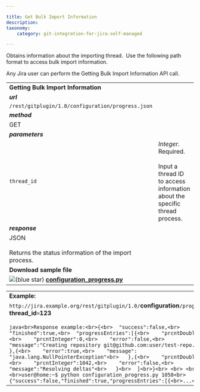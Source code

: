 ```yaml
---

title: Get Bulk Import Information
description:
taxonomy:
    category: git-integration-for-jira-self-managed

---
```

Obtains information about the importing thread.  Use the following path format to access bulk import information.

Any Jira user can perform the Getting Bulk Import Information API call.

|     |     |
| --- | --- |
| **Getting Bulk Import Information** |     |
| _**url**_ |     |
| `/rest/gitplugin/1.0/configuration/progress.json` |     |
| _**method**_ |     |
| GET |     |
| _**parameters**_ |     |
| `thread_id` | _Integer._ Required.<br><br>Input a thread ID to access information about the specific thread process. |
| _**response**_ |     |
| JSON<br><br>Returns the status information of the import process. |     |
| **Download sample file** |     |
| ![(blue star)](https://bigbrassband.atlassian.net/wiki/s/-1639011364/6452/8b4898d3c114827e64ec143b4fa79bb76a6cfa5b/_/images/icons/emoticons/star_blue.png) [**configuration\_progress.py**](https://bigbrassband.com/files/configuration_progress.zip) |     |

|     |
| --- |
| **Example:** |
| `http://jira.example.org/rest/gitplugin/1.0/`**configuration**`/progress.json?`**thread\_id**`=`**123**<br><br>```java<br>Response example:<br>{<br>  "success":false,<br>  "finished":true,<br>  "progressEntries":[{<br>    "prcntDouble":0.0,<br>    "prcntInteger":0,<br>    "error":false,<br>    "message":"Creating repository git@github.com:user/test-repo.git"<br>   },{<br>    "error":true,<br>    "message": "java.lang.NullPointerException"<br>   },{<br>    "prcntDouble":100.0,<br>    "prcntInteger":1042,<br>    "error":false,<br>    "message":"Resolving deltas"<br>   }<br>  ]<br>}<br> <br> <br>Usage:<br>user@home:~$ python configuration_progress.py 1058<br>{"success":false,"finished":true,"progressEntries":[{<br>...<br>``` |

